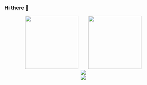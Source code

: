 ### Hi there 👋

<!--
**chaosJS/chaosJS** is a ✨ _special_ ✨ repository because its `README.md` (this file) appears on your GitHub profile.

Here are some ideas to get you started:

- 🔭 I’m currently working on ...
- 🌱 I’m currently learning ...
- 👯 I’m looking to collaborate on ...
- 🤔 I’m looking for help with ...
- 💬 Ask me about ...
- 📫 How to reach me: ...
- 😄 Pronouns: ...
- ⚡ Fun fact: ...
-->
<div align="center">
<span>&emsp;&emsp;</span>
<img height="170px" src="https://github-readme-stats.vercel.app/api?username=chaosJS&include_all_commits=true&show_icons=true" /><span>&emsp;&emsp;</span>
<img height="170px" src="https://github-readme-stats.vercel.app/api/top-langs/?username=chaosJS&layout=compact&langs_count=8" />
<span>&emsp;&emsp;</span>
</div>


<div align="center">
    <img  src="https://github-readme-streak-stats.herokuapp.com/?user=chaosJS&include_all_commits=true" />
</div>
<div align="center">
    <img src="https://activity-graph.herokuapp.com/graph?username=chaosJS&theme=minimal&include_all_commits=true" />
</div>
